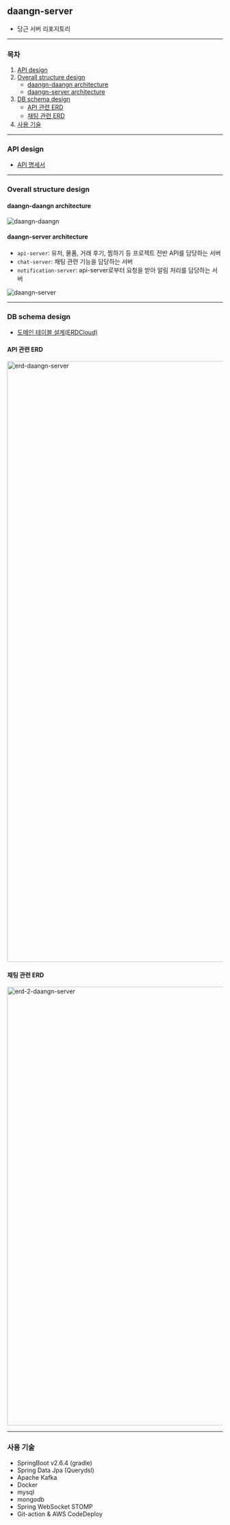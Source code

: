 ## daangn-server

- 당근 서버 리포지토리

---

### 목차

1. [API design](#api-design)
1. [Overall structure design](#overall-structure-design)
    - [daangn-daangn architecture](#daangn-daangn-architecture)
    - [daangn-server architecture](#daangn-server-architecture)
1. [DB schema design](#db-schema-design)
    - [API 관련 ERD](#api-관련-erd)
    - [채팅 관련 ERD](#채팅-관련-erd)
1. [사용 기술](#사용-기술)

---

### API design

- [API 명세서](https://github.com/daangn-daangn/daangn-server/wiki/API-%EB%AA%85%EC%84%B8)

---

### Overall structure design

#### daangn-daangn architecture

![daangn-daangn](https://user-images.githubusercontent.com/75410527/178842214-bb7a49a4-20ee-473f-b6be-bd59e1513ee3.jpeg)

#### daangn-server architecture

- `api-server`: 유저, 물품, 거래 후기, 찜하기 등 프로젝트 전반 API를 담당하는 서버 
- `chat-server`: 채팅 관련 기능을 담당하는 서버
- `notification-server`: api-server로부터 요청을 받아 알림 처리를 담당하는 서버 

![daangn-server](https://user-images.githubusercontent.com/75410527/178842230-d88fa5e8-95f7-44e8-ac48-270ef1894f96.jpeg)

---

### DB schema design

- [도메인 테이블 설계(ERDCloud)](https://www.erdcloud.com/d/YdkZH58WZMtdcPY7A)

#### API 관련 ERD

<img width="1401" alt="erd-daangn-server" src="https://user-images.githubusercontent.com/75410527/178994633-37e4131a-5132-43ff-8e4c-112dff49f896.png">

#### 채팅 관련 ERD

<img width="1023" alt="erd-2-daangn-server" src="https://user-images.githubusercontent.com/75410527/178994673-487fda62-3649-4ebf-9127-721d6251393c.png">

---


### 사용 기술

- SpringBoot v2.6.4 (gradle)
- Spring Data Jpa (Querydsl)
- Apache Kafka
- Docker
- mysql
- mongodb
- Spring WebSocket STOMP
- Git-action & AWS CodeDeploy
